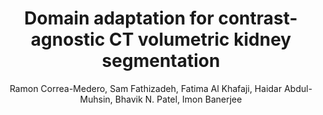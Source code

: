 ---
paperId: 13
author: Ramon Correa-Medero, Sam Fathizadeh, Fatima Al Khafaji, Haidar Abdul-Muhsin, Bhavik N. Patel, Imon Banerjee
publicationauthor: Correa-Medero, R. et. al.
title: Domain adaptation for contrast-agnostic CT volumetric kidney segmentation
pdf: Ramon_Correa-Medero.pdf
poster: --
pitch: --
type: Poster
topic: Image Segmentation
subtopic: Health AI
link: https://doi.org/10.52591/lxai2024072710
conference: icml
year: 2024
tags: icml-2024
location: Vienna, Austria
---